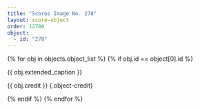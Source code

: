 ```yaml
---
title: "Scores Image No. 278"
layout: score-object
order: 12780
object:
  - id: "278"
---
```


{% for obj in objects.object_list %}
{% if obj.id == object[0].id %}

{{ obj.extended_caption }}

{{ obj.credit }} {.object-credit}

{% endif %}
{% endfor %}
